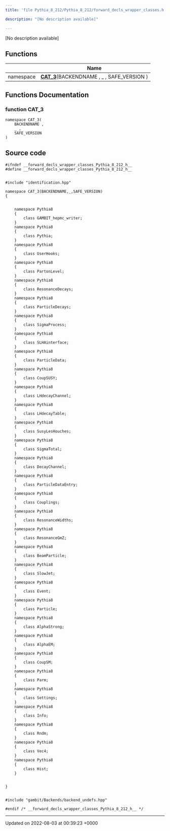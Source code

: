 ```yaml
---
title: 'file Pythia_8_212/Pythia_8_212/forward_decls_wrapper_classes.h'

description: "[No description available]"

---
```







[No description available]

## Functions

|                | Name           |
| -------------- | -------------- |
| namespace | **[CAT_3](/documentation/code/main/files/pythia__8__212_2forward__decls__wrapper__classes_8h/#function-cat-3)**(BACKENDNAME , _ , SAFE_VERSION ) |


## Functions Documentation

### function CAT_3

```
namespace CAT_3(
    BACKENDNAME ,
    _ ,
    SAFE_VERSION 
)
```




## Source code

```
#ifndef __forward_decls_wrapper_classes_Pythia_8_212_h__
#define __forward_decls_wrapper_classes_Pythia_8_212_h__


#include "identification.hpp"

namespace CAT_3(BACKENDNAME,_,SAFE_VERSION)
{
    
    
    namespace Pythia8
    {
        class GAMBIT_hepmc_writer;
    }
    namespace Pythia8
    {
        class Pythia;
    }
    namespace Pythia8
    {
        class UserHooks;
    }
    namespace Pythia8
    {
        class PartonLevel;
    }
    namespace Pythia8
    {
        class ResonanceDecays;
    }
    namespace Pythia8
    {
        class ParticleDecays;
    }
    namespace Pythia8
    {
        class SigmaProcess;
    }
    namespace Pythia8
    {
        class SLHAinterface;
    }
    namespace Pythia8
    {
        class ParticleData;
    }
    namespace Pythia8
    {
        class CoupSUSY;
    }
    namespace Pythia8
    {
        class LHdecayChannel;
    }
    namespace Pythia8
    {
        class LHdecayTable;
    }
    namespace Pythia8
    {
        class SusyLesHouches;
    }
    namespace Pythia8
    {
        class SigmaTotal;
    }
    namespace Pythia8
    {
        class DecayChannel;
    }
    namespace Pythia8
    {
        class ParticleDataEntry;
    }
    namespace Pythia8
    {
        class Couplings;
    }
    namespace Pythia8
    {
        class ResonanceWidths;
    }
    namespace Pythia8
    {
        class ResonanceGmZ;
    }
    namespace Pythia8
    {
        class BeamParticle;
    }
    namespace Pythia8
    {
        class SlowJet;
    }
    namespace Pythia8
    {
        class Event;
    }
    namespace Pythia8
    {
        class Particle;
    }
    namespace Pythia8
    {
        class AlphaStrong;
    }
    namespace Pythia8
    {
        class AlphaEM;
    }
    namespace Pythia8
    {
        class CoupSM;
    }
    namespace Pythia8
    {
        class Parm;
    }
    namespace Pythia8
    {
        class Settings;
    }
    namespace Pythia8
    {
        class Info;
    }
    namespace Pythia8
    {
        class Rndm;
    }
    namespace Pythia8
    {
        class Vec4;
    }
    namespace Pythia8
    {
        class Hist;
    }
    
    
}


#include "gambit/Backends/backend_undefs.hpp"

#endif /* __forward_decls_wrapper_classes_Pythia_8_212_h__ */
```


-------------------------------

Updated on 2022-08-03 at 00:39:23 +0000
